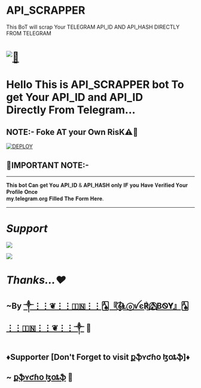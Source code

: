 # API_SCRAPPER

This BoT will scrap Your TELEGRAM API_ID AND API_HASH DIRECTLY FROM TELEGRAM 

# [![🥲](https://telegra.ph/file/07cb2a5eda120a3400e1e.jpg)](https://t.me/Api_ScrapperRoBot)

#    Hello This is API_SCRAPPER bot To get Your API_ID and API_ID <br> Directly From Telegram...

## NOTE:- Foke AT your Own RisK⚠️🚧

[![DEPLOY](https://www.herokucdn.com/deploy/button.svg)](https://heroku.com/deploy?template=https://github.com/Team-MasterXBots/API_SCRAPPER)

## 🛑IMPORTANT NOTE:-

<hr>

𝐓𝐡𝐢𝐬 𝐛𝐨𝐭 𝐂𝐚𝐧 𝐠𝐞𝐭 𝐘𝐨𝐮 𝐀𝐏𝐈_𝐈𝐃 & 𝐀𝐏𝐈_𝐇𝐀𝐒𝐇 𝐨𝐧𝐥𝐲 𝐈𝐅 𝐲𝐨𝐮 𝐇𝐚𝐯𝐞 𝐕𝐞𝐫𝐢𝐟𝐢𝐞𝐝 𝐘𝐨𝐮𝐫 𝐏𝐫𝐨𝐟𝐢𝐥𝐞 𝐎𝐧𝐜𝐞 <br> 𝐦𝐲.𝐭𝐞𝐥𝐞𝐠𝐫𝐚𝐦.𝐨𝐫𝐠 𝐅𝐢𝐥𝐥𝐞𝐝 𝐓𝐡𝐞 𝐅𝐨𝐫𝐦 𝐇𝐞𝐫𝐞.

<hr>

# <b><i> Support </i></b>

<a href="https://telegram.me/Master_X_Updates" target="_blank"><img src="https://img.shields.io/badge/Join-Channel-yellow.svg?style=for-the-badge&logo=Telegram"></a>

<a href="https://telegram.me/Best_Friends15" target="_blank"><img src="https://img.shields.io/badge/Join-Support%20Group-brown.svg?style=for-the-badge&logo=Telegram"></a>

# <i> Thanks...❤️ </i>

## ~By [༒︎⋮⋮❦︎⋮⋮🇮🇳⋮⋮🂡『𝄞⃝Ⱡⓞꪜє℟ 𝅘𝅥𝅯⃝⃤ B‌Ꮻ𝐘』🂡⋮⋮🇮🇳⋮⋮❦︎⋮⋮༒︎](https://t.me/Alone_loverboy) 💖

## ♦️Supporter [Don't Forget to visit քֆʏƈɦօ ɮօȶֆ]♦️

## ~ [քֆʏƈɦօ ɮօȶֆ](https://t.me/Psycho_Bots) 💖

